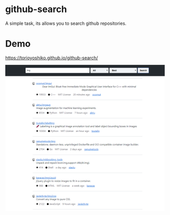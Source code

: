 # github-search
A simple task, its allows you to search github repositories.

# Demo
 https://torioyoshiko.github.io/github-search/
 
![example](https://raw.githubusercontent.com/torioyoshiko/github-search/master/screenshot.png)

